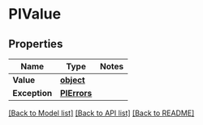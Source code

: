 # PIValue

## Properties
Name | Type | Notes
------------ | ------------- | -------------
**Value** | **[**object**](../Model/Object.md)**
**Exception** | **[**PIErrors**](../Model/PIErrors.md)**

[[Back to Model list]](../../README.md#documentation-for-models) [[Back to API list]](../../README.md#documentation-for-api-endpoints) [[Back to README]](../../README.md)
